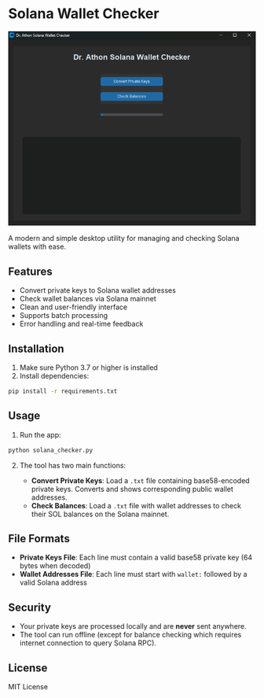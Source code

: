 
# Solana Wallet Checker
![Screenshot](image.png)

A modern and simple desktop utility for managing and checking Solana wallets with ease.

## Features

* Convert private keys to Solana wallet addresses
* Check wallet balances via Solana mainnet
* Clean and user-friendly interface
* Supports batch processing
* Error handling and real-time feedback

## Installation

1. Make sure Python 3.7 or higher is installed
2. Install dependencies:

```bash
pip install -r requirements.txt
```

## Usage

1. Run the app:

```bash
python solana_checker.py
```

2. The tool has two main functions:

   * **Convert Private Keys**: Load a `.txt` file containing base58-encoded private keys. Converts and shows corresponding public wallet addresses.
   * **Check Balances**: Load a `.txt` file with wallet addresses to check their SOL balances on the Solana mainnet.

## File Formats

* **Private Keys File**: Each line must contain a valid base58 private key (64 bytes when decoded)
* **Wallet Addresses File**: Each line must start with `wallet:` followed by a valid Solana address

## Security

* Your private keys are processed locally and are **never** sent anywhere.
* The tool can run offline (except for balance checking which requires internet connection to query Solana RPC).

## License

MIT License


